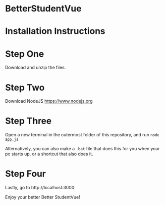 # BetterStudentVue

# Installation Instructions

# Step One
Download and unzip the files.

# Step Two
Download NodeJS https://www.nodejs.org

# Step Three
Open a new terminal in the outermost folder of this repository, and run `node app.js`

Alternatively, you can also make a `.bat` file that does this for you when your pc starts up, or a shortcut that also does it.

# Step Four
Lastly, go to http://localhost:3000

Enjoy your better Better StudentVue!
